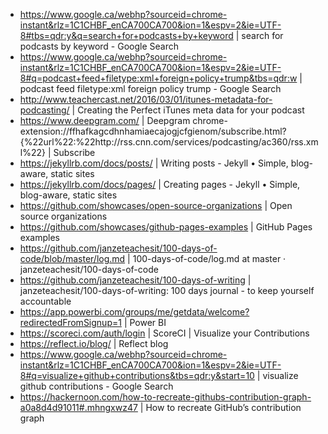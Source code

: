 * https://www.google.ca/webhp?sourceid=chrome-instant&rlz=1C1CHBF_enCA700CA700&ion=1&espv=2&ie=UTF-8#tbs=qdr:y&q=search+for+podcasts+by+keyword | search for podcasts by keyword - Google Search
* https://www.google.ca/webhp?sourceid=chrome-instant&rlz=1C1CHBF_enCA700CA700&ion=1&espv=2&ie=UTF-8#q=podcast+feed+filetype:xml+foreign+policy+trump&tbs=qdr:w | podcast feed filetype:xml foreign policy trump - Google Search
* http://www.teachercast.net/2016/03/01/itunes-metadata-for-podcasting/ | Creating the Perfect iTunes meta data for your podcast
* https://www.deepgram.com/ | Deepgram
chrome-extension://ffhafkagcdhnhamiaecajogjcfgienom/subscribe.html?{%22url%22:%22http://rss.cnn.com/services/podcasting/ac360/rss.xml%22} | Subscribe
* https://jekyllrb.com/docs/posts/ | Writing posts - Jekyll • Simple, blog-aware, static sites
* https://jekyllrb.com/docs/pages/ | Creating pages - Jekyll • Simple, blog-aware, static sites
* https://github.com/showcases/open-source-organizations | Open source organizations
* https://github.com/showcases/github-pages-examples | GitHub Pages examples
* https://github.com/janzeteachesit/100-days-of-code/blob/master/log.md | 100-days-of-code/log.md at master · janzeteachesit/100-days-of-code
* https://github.com/janzeteachesit/100-days-of-writing | janzeteachesit/100-days-of-writing: 100 days journal - to keep yourself accountable
* https://app.powerbi.com/groups/me/getdata/welcome?redirectedFromSignup=1 | Power BI
* https://scoreci.com/auth/login | ScoreCI | Visualize your Contributions
* https://reflect.io/blog/ | Reflect blog
* https://www.google.ca/webhp?sourceid=chrome-instant&rlz=1C1CHBF_enCA700CA700&ion=1&espv=2&ie=UTF-8#q=visualize+github+contributions&tbs=qdr:y&start=10 | visualize github contributions - Google Search
* https://hackernoon.com/how-to-recreate-githubs-contribution-graph-a0a8d4d91011#.mhngxwz47 | How to recreate GitHub’s contribution graph
